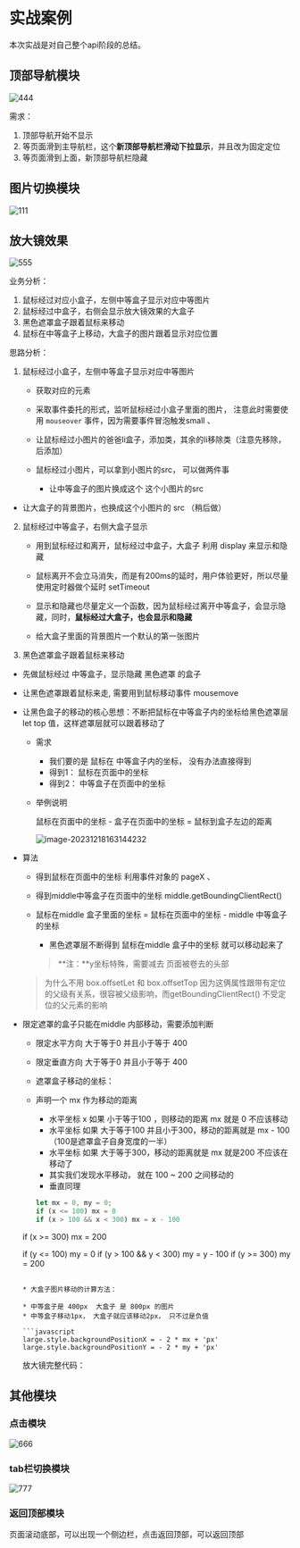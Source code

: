 # 实战案例



本次实战是对自己整个api阶段的总结。

## 顶部导航模块

![444](http://images.newstar.net.cn/sally-imgs444.gif)

需求：

1. 顶部导航开始不显示
2. 等页面滑到主导航栏，这个**新顶部导航栏滑动下拉显示**，并且改为固定定位
3. 等页面滑到上面，新顶部导航栏隐藏



## 图片切换模块

![111](http://images.newstar.net.cn/sally-imgs111.gif) 





## 放大镜效果

![555](http://images.newstar.net.cn/sally-imgs555.gif)

业务分析：

1. 鼠标经过对应小盒子，左侧中等盒子显示对应中等图片
2. 鼠标经过中盒子，右侧会显示放大镜效果的大盒子
3. 黑色遮罩盒子跟着鼠标来移动
4. 鼠标在中等盒子上移动，大盒子的图片跟着显示对应位置





思路分析：

1. 鼠标经过小盒子，左侧中等盒子显示对应中等图片

   * 获取对应的元素

   * 采取事件委托的形式，监听鼠标经过小盒子里面的图片， 注意此时需要使用 `mouseover` 事件，因为需要事件冒泡触发small 、

   * 让鼠标经过小图片的爸爸li盒子，添加类，其余的li移除类（注意先移除，后添加）

   * 鼠标经过小图片，可以拿到小图片的src， 可以做两件事

     * 让中等盒子的图片换成这个 这个小图片的src
* 让大盒子的背景图片，也换成这个小图片的 src （稍后做）
  
   
  
   
  
2. 鼠标经过中等盒子，右侧大盒子显示

   * 用到鼠标经过和离开，鼠标经过中盒子，大盒子 利用 display 来显示和隐藏

   * 鼠标离开不会立马消失，而是有200ms的延时，用户体验更好，所以尽量使用定时器做个延时 setTimeout

   * 显示和隐藏也尽量定义一个函数，因为鼠标经过离开中等盒子，会显示隐藏，同时，**鼠标经过大盒子，也会显示和隐藏**

   * 给大盒子里面的背景图片一个默认的第一张图片

     

     

3. 黑色遮罩盒子跟着鼠标来移动

* 先做鼠标经过 中等盒子，显示隐藏 黑色遮罩 的盒子

* 让黑色遮罩跟着鼠标来走, 需要用到鼠标移动事件  mousemove  

* 让黑色盒子的移动的核心思想：不断把鼠标在中等盒子内的坐标给黑色遮罩层 let  top 值，这样遮罩层就可以跟着移动了

  * 需求

    * 我们要的是 鼠标在 中等盒子内的坐标， 没有办法直接得到
    * 得到1：  鼠标在页面中的坐标
    * 得到2：  中等盒子在页面中的坐标

  * 举例说明

    鼠标在页面中的坐标 - 盒子在页面中的坐标 = 鼠标到盒子左边的距离
  
    ![image-20231218163144232](http://images.newstar.net.cn/sally-imgsimage-20231218163144232.png) 
  
* 算法
  
    * 得到鼠标在页面中的坐标    利用事件对象的  pageX  、
    * 得到middle中等盒子在页面中的坐标   middle.getBoundingClientRect()
  * 鼠标在middle 盒子里面的坐标   =   鼠标在页面中的坐标  -   middle 中等盒子的坐标
    * 黑色遮罩层不断得到       鼠标在middle 盒子中的坐标 就可以移动起来了

    > **注：**y坐标特殊，需要减去 页面被卷去的头部 
    >
  > 为什么不用 box.offsetLet 和 box.offsetTop  因为这俩属性跟带有定位的父级有关系，很容被父级影响，而getBoundingClientRect() 不受定位的父元素的影响
  
* 限定遮罩的盒子只能在middle 内部移动，需要添加判断
  
    * 限定水平方向 大于等于0 并且小于等于 400
    * 限定垂直方向 大于等于0 并且小于等于 400
  
  * 遮罩盒子移动的坐标： 
  
  * 声明一个 mx 作为移动的距离
    * 水平坐标 x 如果 小于等于100 ，则移动的距离 mx 就是  0  不应该移动
    * 水平坐标 如果 大于等于100 并且小于300，移动的距离就是  mx - 100 （100是遮罩盒子自身宽度的一半）
    * 水平坐标 如果 大于等于300，移动的距离就是  mx   就是200  不应该在移动了
    * 其实我们发现水平移动， 就在 100 ~ 200 之间移动的
    * 垂直同理
  
    ```javascript
    let mx = 0, my = 0;
    if (x <= 100) mx = 0
    if (x > 100 && x < 300) mx = x - 100
  if (x >= 300) mx = 200
    
  if (y <= 100) my = 0
    if (y > 100 && y < 300) my = y - 100
  if (y >= 300) my = 200
    ```
  
  * 大盒子图片移动的计算方法：
  
    * 中等盒子是 400px  大盒子 是 800px 的图片
    * 中等盒子移动1px， 大盒子就应该移动2px， 只不过是负值
  
    ```javascript
    large.style.backgroundPositionX = - 2 * mx + 'px'
    large.style.backgroundPositionY = - 2 * my + 'px'
    ```
  
    放大镜完整代码：
  
    



## 其他模块

 

### 点击模块

![666](http://images.newstar.net.cn/sally-imgs666.gif) 



### tab栏切换模块

![777](http://images.newstar.net.cn/sally-imgs777.gif)



### 返回顶部模块

页面滚动底部，可以出现一个侧边栏，点击返回顶部，可以返回顶部